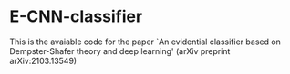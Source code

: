 # E-CNN-classifier
This is the avaiable code for the paper `An evidential classifier based on Dempster-Shafer theory and deep learning' (arXiv preprint arXiv:2103.13549)
